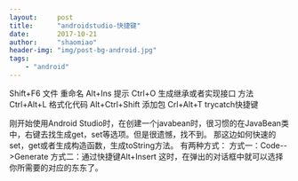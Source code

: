 ```yaml
---
layout:     post
title:      "androidstudio-快捷键"
date:       2017-10-21
author:     "shaomiao"
header-img: "img/post-bg-android.jpg"
tags:
    - "android"
---
```

Shift+F6  文件 重命名
Alt+Ins 提示
Ctrl+O 生成继承或者实现接口  方法
Ctrl+Alt+L 格式化代码
Alt+Ctrl+Shift 添加包
Crl+Alt+T trycatch快捷键

刚开始使用Android Studio时，在创建一个javabean时，很习惯的在JavaBean类中，右键去找生成get，set等选项。但是很遗憾，找不到。
那这边如何快速的set，get或者生成构造函数，生成toString方法。
有两种方式：
方式一：Code-->Generate
方式二：通过快捷键Alt+Insert
这时，在弹出的对话框中就可以选择你所需要的对应的东东了。
